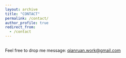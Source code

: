 ```yaml
---
layout: archive
title: "CONTACT"
permalink: /contact/
author_profile: true
redirect_from:
  - /contact
---
```


\
Feel free to drop me message: qianruan.work@gmail.com
    
